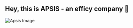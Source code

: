 ## Hey, this is APSIS - an efficy company 👋

![Apsis Image](https://mb.cision.com/Public/2686/3402836/a3f67cb44d809308_800x800ar.png)
